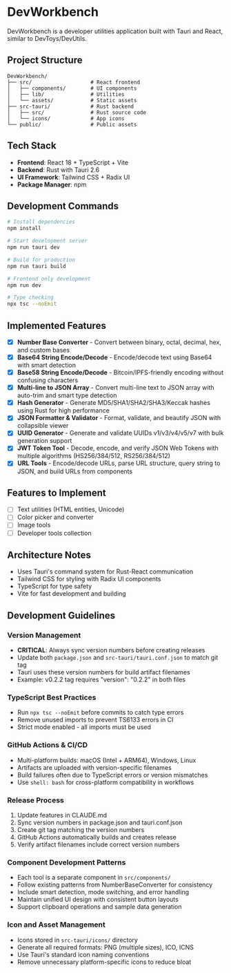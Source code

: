 # DevWorkbench

DevWorkbench is a developer utilities application built with Tauri and React, similar to DevToys/DevUtils.

## Project Structure

```
DevWorkbench/
├── src/                   # React frontend
│   ├── components/        # UI components
│   ├── lib/               # Utilities
│   └── assets/            # Static assets
├── src-tauri/             # Rust backend
│   ├── src/               # Rust source code
│   └── icons/             # App icons
└── public/                # Public assets
```

## Tech Stack

- **Frontend**: React 18 + TypeScript + Vite
- **Backend**: Rust with Tauri 2.6
- **UI Framework**: Tailwind CSS + Radix UI
- **Package Manager**: npm

## Development Commands

```bash
# Install dependencies
npm install

# Start development server
npm run tauri dev

# Build for production
npm run tauri build

# Frontend only development
npm run dev

# Type checking
npx tsc --noEmit
```

## Implemented Features

- [x] **Number Base Converter** - Convert between binary, octal, decimal, hex, and custom bases
- [x] **Base64 String Encode/Decode** - Encode/decode text using Base64 with smart detection
- [x] **Base58 String Encode/Decode** - Bitcoin/IPFS-friendly encoding without confusing characters
- [x] **Multi-line to JSON Array** - Convert multi-line text to JSON array with auto-trim and smart type detection
- [x] **Hash Generator** - Generate MD5/SHA1/SHA2/SHA3/Keccak hashes using Rust for high performance
- [x] **JSON Formatter & Validator** - Format, validate, and beautify JSON with collapsible viewer
- [x] **UUID Generator** - Generate and validate UUIDs v1/v3/v4/v5/v7 with bulk generation support
- [x] **JWT Token Tool** - Decode, encode, and verify JSON Web Tokens with multiple algorithms (HS256/384/512, RS256/384/512)
- [x] **URL Tools** - Encode/decode URLs, parse URL structure, query string to JSON, and build URLs from components

## Features to Implement
- [ ] Text utilities (HTML entities, Unicode)
- [ ] Color picker and converter
- [ ] Image tools
- [ ] Developer tools collection

## Architecture Notes

- Uses Tauri's command system for Rust-React communication
- Tailwind CSS for styling with Radix UI components
- TypeScript for type safety
- Vite for fast development and building

## Development Guidelines

### Version Management
- **CRITICAL**: Always sync version numbers before creating releases
- Update both `package.json` and `src-tauri/tauri.conf.json` to match git tag
- Tauri uses these version numbers for build artifact filenames
- Example: v0.2.2 tag requires "version": "0.2.2" in both files

### TypeScript Best Practices
- Run `npx tsc --noEmit` before commits to catch type errors
- Remove unused imports to prevent TS6133 errors in CI
- Strict mode enabled - all imports must be used

### GitHub Actions & CI/CD
- Multi-platform builds: macOS (Intel + ARM64), Windows, Linux
- Artifacts are uploaded with version-specific filenames
- Build failures often due to TypeScript errors or version mismatches
- Use `shell: bash` for cross-platform compatibility in workflows

### Release Process
1. Update features in CLAUDE.md
2. Sync version numbers in package.json and tauri.conf.json
3. Create git tag matching the version numbers
4. GitHub Actions automatically builds and creates release
5. Verify artifact filenames include correct version numbers

### Component Development Patterns
- Each tool is a separate component in `src/components/`
- Follow existing patterns from NumberBaseConverter for consistency
- Include smart detection, mode switching, and error handling
- Maintain unified UI design with consistent button layouts
- Support clipboard operations and sample data generation

### Icon and Asset Management
- Icons stored in `src-tauri/icons/` directory
- Generate all required formats: PNG (multiple sizes), ICO, ICNS
- Use Tauri's standard icon naming conventions
- Remove unnecessary platform-specific icons to reduce bloat

